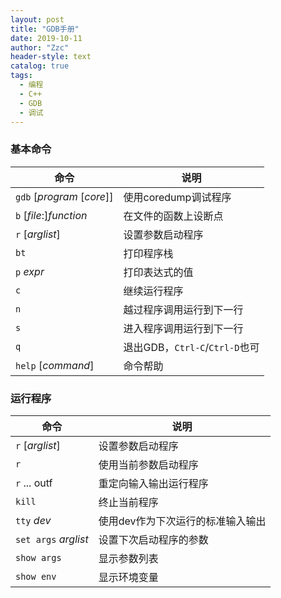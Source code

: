 ```yaml
---
layout: post
title: "GDB手册"
date: 2019-10-11
author: "Zzc"
header-style: text
catalog: true
tags:
  - 编程
  - C++
  - GDB
  - 调试
---
```


### 基本命令

命令 | 说明
-|-
 `gdb` [*program* [*core*]] | 使用coredump调试程序
 `b` [*file*:]*function* | 在文件的函数上设断点
 `r` [*arglist*] | 设置参数启动程序
 `bt` | 打印程序栈
 `p` *expr* | 打印表达式的值
 `c` | 继续运行程序
 `n` | 越过程序调用运行到下一行
 `s` | 进入程序调用运行到下一行
 `q` | 退出GDB，`Ctrl-C`/`Ctrl-D`也可
 `help` [*command*] | 命令帮助

### 运行程序

命令 | 说明
-|-
 `r` [*arglist*] | 设置参数启动程序
 `r` | 使用当前参数启动程序
 `r` ... <inf >outf | 重定向输入输出运行程序
 `kill` | 终止当前程序
 `tty` *dev* | 使用dev作为下次运行的标准输入输出
 `set args` *arglist* | 设置下次启动程序的参数
 `show args` | 显示参数列表
 `show env` | 显示环境变量

